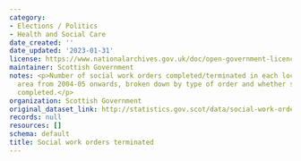 ```yaml
---
category:
- Elections / Politics
- Health and Social Care
date_created: ''
date_updated: '2023-01-31'
license: https://www.nationalarchives.gov.uk/doc/open-government-licence/version/3/
maintainer: Scottish Government
notes: <p>Number of social work orders completed/terminated in each local authority
  area from 2004-05 onwards, broken down by type of order and whether successfully
  completed.</p>
organization: Scottish Government
original_dataset_link: http://statistics.gov.scot/data/social-work-orders-terminated
records: null
resources: []
schema: default
title: Social work orders terminated
---
```

